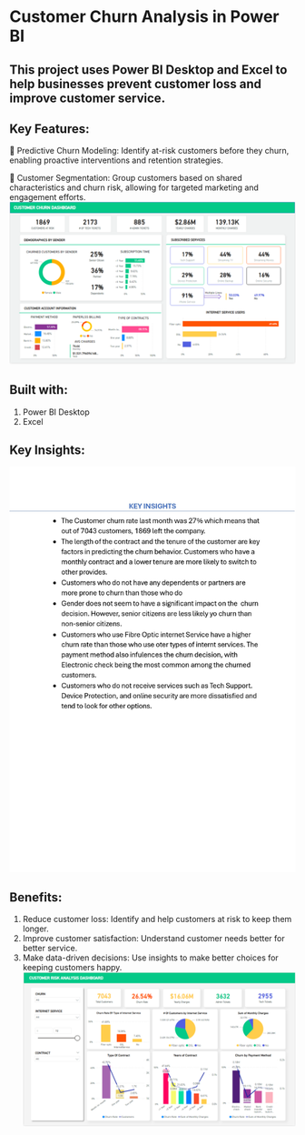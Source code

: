 # **Customer Churn Analysis in Power BI**

## This project uses Power BI Desktop and Excel to help businesses prevent customer loss and improve customer service.

## **Key Features:**
📌 Predictive Churn Modeling: Identify at-risk customers before they churn, enabling proactive interventions and retention strategies.

📌 Customer Segmentation: Group customers based on shared characteristics and churn risk, allowing for targeted marketing and engagement efforts.
![Customer Churn Dashboard](/ScreenShots/CustomerChurnDashboard.png)

## **Built with:**
1. Power BI Desktop
2. Excel

## Key Insights:
![key insights](/ScreenShots/KEY%20INSIGHTS_page-0001.jpg)


## **Benefits:**
1. Reduce customer loss: Identify and help customers at risk to keep them longer.
2. Improve customer satisfaction: Understand customer needs better for better service.
3. Make data-driven decisions: Use insights to make better choices for keeping customers happy.
![Customer Risk Analysis](/ScreenShots/CustomerRiskAnalysisDashboard.png)




